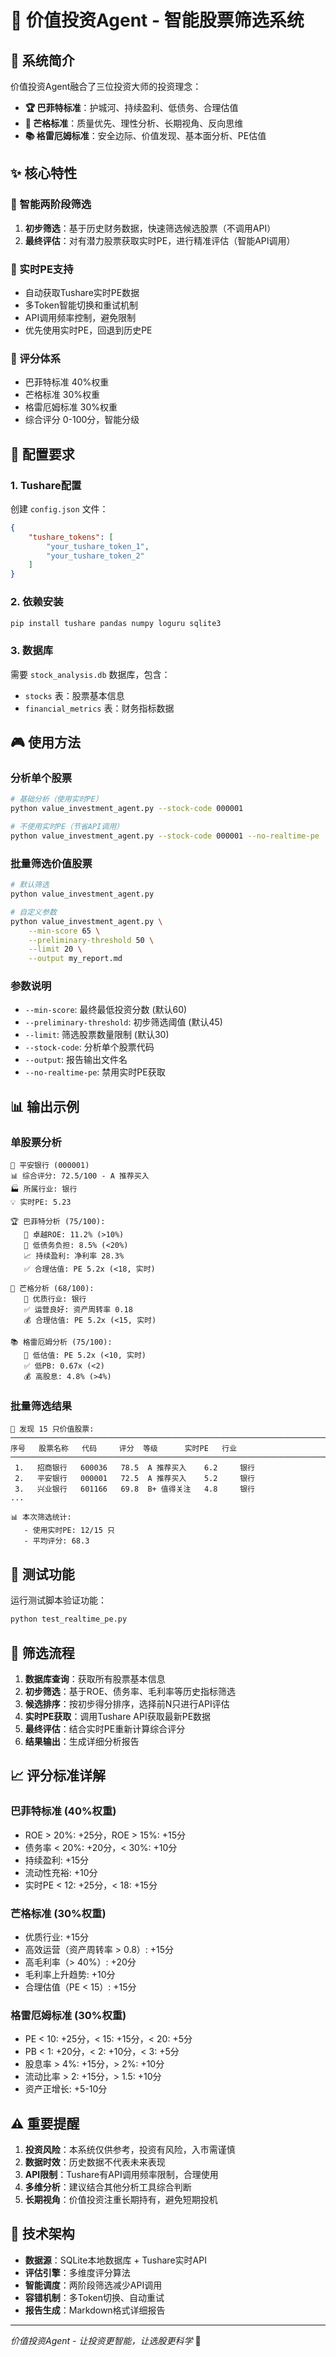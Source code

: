 # 🎯 价值投资Agent - 智能股票筛选系统

## 📖 系统简介

价值投资Agent融合了三位投资大师的投资理念：
- **🏆 巴菲特标准**：护城河、持续盈利、低债务、合理估值
- **🧠 芒格标准**：质量优先、理性分析、长期视角、反向思维  
- **📚 格雷厄姆标准**：安全边际、价值发现、基本面分析、PE估值

## ✨ 核心特性

### 🚀 智能两阶段筛选
1. **初步筛选**：基于历史财务数据，快速筛选候选股票（不调用API）
2. **最终评估**：对有潜力股票获取实时PE，进行精准评估（智能API调用）

### 📡 实时PE支持
- 自动获取Tushare实时PE数据
- 多Token智能切换和重试机制
- API调用频率控制，避免限制
- 优先使用实时PE，回退到历史PE

### 🎯 评分体系
- 巴菲特标准 40%权重
- 芒格标准 30%权重  
- 格雷厄姆标准 30%权重
- 综合评分 0-100分，智能分级

## 🔧 配置要求

### 1. Tushare配置
创建 `config.json` 文件：
```json
{
    "tushare_tokens": [
        "your_tushare_token_1",
        "your_tushare_token_2"
    ]
}
```

### 2. 依赖安装
```bash
pip install tushare pandas numpy loguru sqlite3
```

### 3. 数据库
需要 `stock_analysis.db` 数据库，包含：
- `stocks` 表：股票基本信息
- `financial_metrics` 表：财务指标数据

## 🎮 使用方法

### 分析单个股票
```bash
# 基础分析（使用实时PE）
python value_investment_agent.py --stock-code 000001

# 不使用实时PE（节省API调用）
python value_investment_agent.py --stock-code 000001 --no-realtime-pe
```

### 批量筛选价值股票
```bash
# 默认筛选
python value_investment_agent.py

# 自定义参数
python value_investment_agent.py \
    --min-score 65 \
    --preliminary-threshold 50 \
    --limit 20 \
    --output my_report.md
```

### 参数说明
- `--min-score`: 最终最低投资分数 (默认60)
- `--preliminary-threshold`: 初步筛选阈值 (默认45)  
- `--limit`: 筛选股票数量限制 (默认30)
- `--stock-code`: 分析单个股票代码
- `--output`: 报告输出文件名
- `--no-realtime-pe`: 禁用实时PE获取

## 📊 输出示例

### 单股票分析
```
🎯 平安银行 (000001)
📊 综合评分: 72.5/100 - A 推荐买入
🏭 所属行业: 银行
💡 实时PE: 5.23

🏆 巴菲特分析 (75/100):
   🌟 卓越ROE: 11.2% (>10%)
   💪 低债务负担: 8.5% (<20%)
   📈 持续盈利: 净利率 28.3%
   ✅ 合理估值: PE 5.2x (<18, 实时)

🧠 芒格分析 (68/100):
   🎯 优质行业: 银行
   ✅ 运营良好: 资产周转率 0.18
   💰 合理估值: PE 5.2x (<15, 实时)

📚 格雷厄姆分析 (75/100):
   🎯 低估值: PE 5.2x (<10, 实时)
   ✅ 低PB: 0.67x (<2)
   💰 高股息: 4.8% (>4%)
```

### 批量筛选结果
```
🌟 发现 15 只价值股票:
────────────────────────────────────────────────────────────────────────────────────────────────────
序号   股票名称   代码     评分  等级      实时PE   行业    
────────────────────────────────────────────────────────────────────────────────────────────────────
 1.   招商银行   600036   78.5  A 推荐买入    6.2     银行    
 2.   平安银行   000001   72.5  A 推荐买入    5.2     银行    
 3.   兴业银行   601166   69.8  B+ 值得关注   4.8     银行    
...

📊 本次筛选统计:
   - 使用实时PE: 12/15 只
   - 平均评分: 68.3
```

## 🧪 测试功能

运行测试脚本验证功能：
```bash
python test_realtime_pe.py
```

## 🔄 筛选流程

1. **数据库查询**：获取所有股票基本信息
2. **初步筛选**：基于ROE、债务率、毛利率等历史指标筛选
3. **候选排序**：按初步得分排序，选择前N只进行API评估
4. **实时PE获取**：调用Tushare API获取最新PE数据
5. **最终评估**：结合实时PE重新计算综合评分
6. **结果输出**：生成详细分析报告

## 📈 评分标准详解

### 巴菲特标准 (40%权重)
- ROE > 20%: +25分，ROE > 15%: +15分
- 债务率 < 20%: +20分，< 30%: +10分
- 持续盈利: +15分
- 流动性充裕: +10分
- 实时PE < 12: +25分，< 18: +15分

### 芒格标准 (30%权重)  
- 优质行业: +15分
- 高效运营（资产周转率 > 0.8）: +15分
- 高毛利率（> 40%）: +20分
- 毛利率上升趋势: +10分
- 合理估值（PE < 15）: +15分

### 格雷厄姆标准 (30%权重)
- PE < 10: +25分，< 15: +15分，< 20: +5分
- PB < 1: +20分，< 2: +10分，< 3: +5分
- 股息率 > 4%: +15分，> 2%: +10分
- 流动比率 > 2: +15分，> 1.5: +10分
- 资产正增长: +5-10分

## ⚠️ 重要提醒

1. **投资风险**：本系统仅供参考，投资有风险，入市需谨慎
2. **数据时效**：历史数据不代表未来表现  
3. **API限制**：Tushare有API调用频率限制，合理使用
4. **多维分析**：建议结合其他分析工具综合判断
5. **长期视角**：价值投资注重长期持有，避免短期投机

## 🔧 技术架构

- **数据源**：SQLite本地数据库 + Tushare实时API
- **评估引擎**：多维度评分算法
- **智能调度**：两阶段筛选减少API调用
- **容错机制**：多Token切换、自动重试
- **报告生成**：Markdown格式详细报告

---
*价值投资Agent - 让投资更智能，让选股更科学* 🚀 